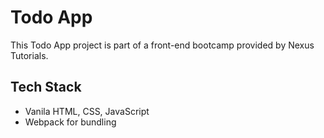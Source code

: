# Todo App
This Todo App project is part of a front-end bootcamp provided by Nexus Tutorials. 

## Tech Stack
- Vanila HTML, CSS, JavaScript
- Webpack for bundling
